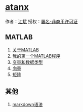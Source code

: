 # [atanx]()

作者：[江斌](http://atanx.github.io)
授权：<a rel="license" href="http://creativecommons.org/licenses/by-nc/4.0/">署名-非商用许可证</a>

## MATLAB

1. [关于MATLAB](#articles/matlab/about)
1. [我的第一个MATLAB程序](#articles/matlab/my-first-matlab-program)
1. [变量和数据类型](#articles/matlab/basic-variable)
1. [向量](#articles/matlab/basic-vectors)
1. [矩阵](#articles/matlab/basic-matrix)
 

## 其他 
1. [markdown语法](#articles/markdown) 
